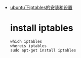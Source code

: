- [ubuntu下iptables的安装和设置](https://www.cnblogs.com/nimantou/p/12890780.html)

  # install iptables
  ```
  which iptables
  whereis iptables
  sudo apt-get install iptables
  ```

  # 
